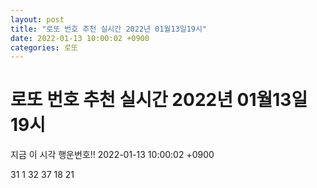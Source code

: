 ```yaml
---
layout: post
title: "로또 번호 추천 실시간 2022년 01월13일19시"
date: 2022-01-13 10:00:02 +0900
categories: 로또
---
```


# 로또 번호 추천 실시간 2022년 01월13일19시

지금 이 시각 행운번호!! 2022-01-13 10:00:02 +0900

 31  1  32  37  18  21 


